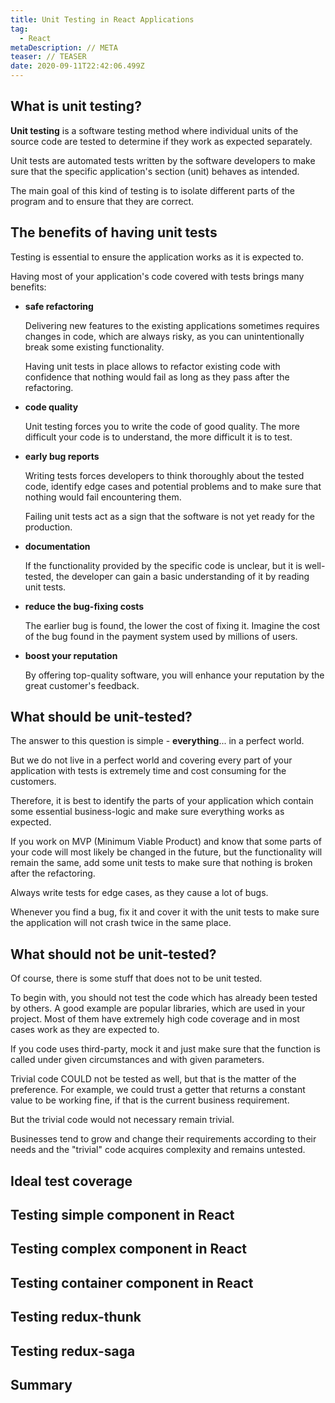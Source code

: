 ```yaml
---
title: Unit Testing in React Applications
tag:
  - React
metaDescription: // META
teaser: // TEASER
date: 2020-09-11T22:42:06.499Z
---
```

## What is unit testing?

**Unit testing** is a software testing method where individual units of the source code are tested to determine if they work as expected separately.

Unit tests are automated tests written by the software developers to make sure that the specific application's section (unit) behaves as intended.

The main goal of this kind of testing is to isolate different parts of the program and to ensure that they are correct.

## The benefits of having unit tests

Testing is essential to ensure the application works as it is expected to.

Having most of your application's code covered with tests brings many benefits:

* **safe refactoring**

  Delivering new features to the existing applications sometimes requires changes in code, which are always risky, as you can unintentionally break some existing functionality.

  Having unit tests in place allows to refactor existing code with confidence that nothing would fail as long as they pass after the refactoring.
* **code quality**

  Unit testing forces you to write the code of good quality. The more difficult your code is to understand, the more difficult it is to test.
* **early bug reports**

  Writing tests forces developers to think thoroughly about the tested code, identify edge cases and potential problems and to make sure that nothing would fail encountering them.

  Failing unit tests act as a sign that the software is not yet ready for the production.
* **documentation**

  If the functionality provided by the specific code is unclear, but it is well-tested, the developer can gain a basic understanding of it by reading unit tests.
* **reduce the bug-fixing costs**

  The earlier bug is found, the lower the cost of fixing it. Imagine the cost of the bug found in the payment system used by millions of users.
* **boost your reputation**

  By offering top-quality software, you will enhance your reputation by the great customer's feedback.

## What should be unit-tested?

The answer to this question is simple - **everything**... in a perfect world.

But we do not live in a perfect world and covering every part of your application with tests is extremely time and cost consuming for the customers.

Therefore, it is best to identify the parts of your application which contain some essential business-logic and make sure everything works as expected.

If you work on MVP (Minimum Viable Product) and know that some parts of your code will most likely be changed in the future, but the functionality will remain the same, add some unit tests to make sure that nothing is broken after the refactoring.

Always write tests for edge cases, as they cause a lot of bugs.

Whenever you find a bug, fix it and cover it with the unit tests to make sure the application will not crash twice in the same place.

## What should not be unit-tested?

Of course, there is some stuff that does not to be unit tested.

To begin with, you should not test the code which has already been tested by others. A good example are popular libraries, which are used in your project. Most of them have extremely high code coverage and in most cases work as they are expected to.

If you code uses third-party, mock it and just make sure that the function is called under given circumstances and with given parameters.

Trivial code COULD not be tested as well, but that is the matter of the preference. For example, we could trust a getter that returns a constant value to be working fine, if that is the current business requirement. 

But the trivial code would not necessary remain trivial.

Businesses tend to grow and change their requirements according to their needs and the "trivial" code acquires complexity and remains untested.

## Ideal test coverage

## Testing simple component in React

## Testing complex component in React

## Testing container component in React

## Testing redux-thunk

## Testing redux-saga

## Summary